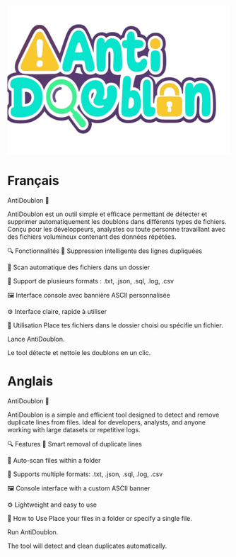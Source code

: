 <p align="center">
  <img src="logo.png" alt="AntiDoublon Logo" width="700"/>
</p>


# Français

AntiDoublon 🧹

AntiDoublon est un outil simple et efficace permettant de détecter et
supprimer automatiquement les doublons dans différents types de fichiers.
Conçu pour les développeurs, analystes ou toute personne travaillant avec des
fichiers volumineux contenant des données répétées.

🔍 Fonctionnalités
🔁 Suppression intelligente des lignes dupliquées

📁 Scan automatique des fichiers dans un dossier

🧠 Support de plusieurs formats : .txt, .json, .sql, .log, .csv

🖼️ Interface console avec bannière ASCII personnalisée

⚙️ Interface claire, rapide à utiliser

🚀 Utilisation
Place tes fichiers dans le dossier choisi ou spécifie un fichier.

Lance AntiDoublon.

Le tool détecte et nettoie les doublons en un clic.

# Anglais

AntiDoublon 🧹

AntiDoublon is a simple and efficient tool designed to detect and remove duplicate lines from files. Ideal for developers, analysts, and anyone working with large datasets or repetitive logs.

🔍 Features
🔁 Smart removal of duplicate lines

📁 Auto-scan files within a folder

🧠 Supports multiple formats: .txt, .json, .sql, .log, .csv

🖼️ Console interface with a custom ASCII banner

⚙️ Lightweight and easy to use

🚀 How to Use
Place your files in a folder or specify a single file.

Run AntiDoublon.

The tool will detect and clean duplicates automatically.
